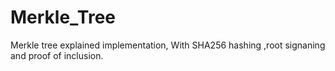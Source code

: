 # Merkle_Tree
Merkle tree explained implementation, With SHA256 hashing ,root signaning and proof of inclusion.
